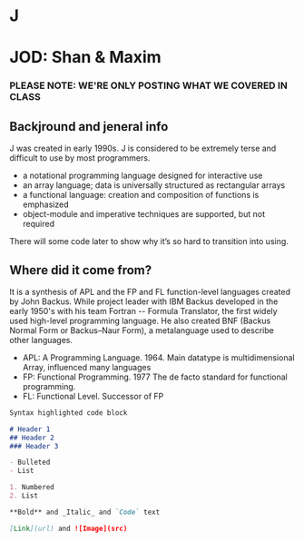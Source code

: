 # J
# JOD: Shan & Maxim

### **PLEASE NOTE: WE'RE ONLY POSTING WHAT WE COVERED IN CLASS**

## Backjround and jeneral info

J was created in early 1990s.
J is considered to be extremely terse and difficult to use by most programmers.

- a notational programming language designed for interactive use
- an array language; data is universally structured as rectangular arrays 
- a functional language: creation and composition of functions is emphasized 
- object-module and imperative techniques are supported, but not required

 There will some code later to show why it’s so hard to transition into using. 

## Where did it come from? 

It is a synthesis of APL and the FP and FL function-level languages created by John Backus. While project leader with IBM Backus developed in the early 1950's with his team Fortran -- Formula Translator, the first widely used high-level programming language. He also created BNF (Backus Normal Form or Backus–Naur Form), a metalanguage used to describe other languages. 

- APL: A Programming Language. 1964. Main datatype is multidimensional Array, influenced many languages
- FP: Functional Programming. 1977  The de facto standard for functional programming. 
- FL: Functional Level. Successor of FP


```markdown
Syntax highlighted code block

# Header 1
## Header 2
### Header 3

- Bulleted
- List

1. Numbered
2. List

**Bold** and _Italic_ and `Code` text

[Link](url) and ![Image](src)
```
